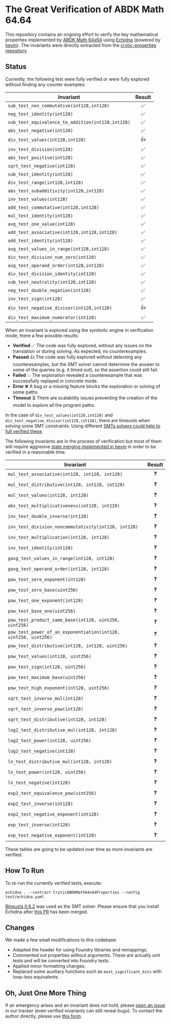 # The Great Verification of ABDK Math 64.64

This repository contains an ongoing effort to verify the key mathematical properties implemented by [ABDK Math 64x64](https://github.com/abdk-consulting/abdk-libraries-solidity) using [Echidna](https://github.com/crytic/echidna) (powered by [hevm](https://github.com/ethereum/hevm/)). The invariants were directly extracted from the [crytic-properties repository](https://github.com/crytic/properties/tree/main/contracts/Math/ABDKMath64x64).

## Status

Currently, the following test were fully verified or were fully explored without finding any counter examples:

| Invariant | Result |
| ----- | :---: |
| `sub_test_non_commutative(int128,int128)` | ✅ |
| `neg_test_identity(int128)` | ✅ |
| `sub_test_equivalence_to_addition(int128,int128)` | ✅ |
| `abs_test_negative(int128)` | ✅ |
| `div_test_values(int128,int128)` | 👍 |
| `inv_test_division(int128)` | ✅ |
| `abs_test_positive(int128)` | ✅ |
| `sqrt_test_negative(int128)` | ✅ |
| `sub_test_identity(int128)` | ✅ |
| `div_test_range(int128,int128)` | ✅ |
| `abs_test_subadditivity(int128,int128)` | ✅ |
| `inv_test_values(int128)` | ✅ |
| `add_test_commutative(int128,int128)` | ✅ |
| `mul_test_identity(int128)` | ✅ |
| `avg_test_one_value(int128)` | ✅ |
| `add_test_associative(int128,int128,int128)` | ✅ |
| `add_test_identity(int128)` | ✅ |
| `avg_test_values_in_range(int128,int128)` | ✅ |
| `div_test_division_num_zero(int128)` | ✅ |
| `avg_test_operand_order(int128,int128)` | ✅ |
| `div_test_division_identity(int128)` | ✅ |
| `sub_test_neutrality(int128,int128)` | ✅ |
| `neg_test_double_negation(int128)` | ✅ |
| `inv_test_sign(int128)` | ✅ |
| `div_test_negative_divisor(int128,int128)` | 👍 |
| `div_test_maximum_numerator(int128)` | ✅ |

When an invariant is explored using the symbolic engine in verification mode, there a few possible results:

* **Verified** ✅ The code was fully explored, without any issues on the translation or during solving. As expected, no counterexamples.
* **Passed**  👍 The code was fully explored without detecting any counterexamples, but the SMT solver cannot determine the answer to some of the queries (e.g. it timed out), so the assertion could still fail.
* **Failed** 💥 The exploration revealed a counterexample that was successfully replayed in concrete mode.
* **Error** ❌ A bug or a missing feature blocks the exploration or solving of some paths.
* **Timeout** ⏳ There are scalability issues preventing the creation of the model to explore all the program paths. 

In the case of `div_test_values(int128,int128)` and `div_test_negative_divisor(int128,int128)`, there are timeouts when solving some SMT constraints. Using different [SMTs solvers could help to full verified these](https://github.com/ethereum/hevm/issues/709#issuecomment-2833348972).

The following invariants are in the process of verification but most of them will require aggresive [state merging implemented in hevm](https://github.com/ethereum/hevm/issues/763) in order to be verified in a reasonable time. 

| Invariant | Result |
| ----- | :---: |
| `mul_test_associative(int128, int128, int128)` | ❓ |
| `mul_test_distributive(int128, int128, int128)` | ❓ |
| `mul_test_values(int128, int128)` | ❓ |
| `abs_test_multiplicativeness(int128, int128)` | ❓ |
| `inv_test_double_inverse(int128)` | ❓ |
| `inv_test_division_noncommutativity(int128, int128)` | ❓ |
| `inv_test_multiplication(int128, int128)` | ❓ |
| `inv_test_identity(int128)` | ❓ |
| `gavg_test_values_in_range(int128, int128)` | ❓ |
| `gavg_test_operand_order(int128, int128)` | ❓ |
| `pow_test_zero_exponent(int128)`  | ❓ |
| `pow_test_zero_base(uint256)` | ❓ |
| `pow_test_one_exponent(int128)` | ❓ |
| `pow_test_base_one(uint256)` | ❓ |
| `pow_test_product_same_base(int128, uint256, uint256)` | ❓ |
| `pow_test_power_of_an_exponentiation(int128, uint256, uint256)` | ❓ |
| `pow_test_distributive(int128, int128, uint256)` | ❓ |
| `pow_test_values(int128, uint256)` | ❓ |
| `pow_test_sign(int128, uint256)` | ❓ |
| `pow_test_maximum_base(uint256)` | ❓ |
| `pow_test_high_exponent(int128, uint256)` | ❓ |
| `sqrt_test_inverse_mul(int128)` | ❓ |
| `sqrt_test_inverse_pow(int128)` | ❓ |
| `sqrt_test_distributive(int128, int128)` | ❓ |
| `log2_test_distributive_mul(int128, int128)` | ❓ |
| `log2_test_power(int128, uint256)` | ❓ |
| `log2_test_negative(int128)` | ❓ |
| `ln_test_distributive_mul(int128, int128)` | ❓ |
| `ln_test_power(int128, uint256)` | ❓ |
| `ln_test_negative(int128)` | ❓ |
| `exp2_test_equivalence_pow(uint256)` | ❓ |
| `exp2_test_inverse(int128)` | ❓ |
| `exp2_test_negative_exponent(int128)` | ❓ |
| `exp_test_inverse(int128)` | ❓ |
| `exp_test_negative_exponent(int128)` | ❓ |

These tables are going to be updated over time as more invariants are verified.

## How To Run

To re-run the currently verified tests, execute:

```
echidna . --contract CryticABDKMath64x64Properties --config test/echidna.yaml
```

[Bitwuzla 0.8.2](https://github.com/bitwuzla/bitwuzla/releases/tag/0.8.2) was used as the SMT solver. Please ensure that you install Echidna after [this PR](https://github.com/crytic/echidna/pull/1431) has been merged. 

## Changes 

We made a few small modifications to this codebase: 

* Adapted the header for using Foundry libraries and remappings.
* Commented out properties without arguments. These are actually unit tests and will be converted into Foundry tests.
* Applied minor formatting changes.
* Replaced some auxiliary functions such as `most_significant_bits` with loop-less equivalents.

## Oh, Just One More Thing

If an emergency arises and an invariant does not hold, please [open an issue](https://github.com/gustavo-grieco/abdk-math-64.64-verification/issues) in our tracker (even verified invariants can still reveal bugs). To contact the author directly, please use [this form](https://forms.gle/V3jt7C2JQgZhoXfe9).